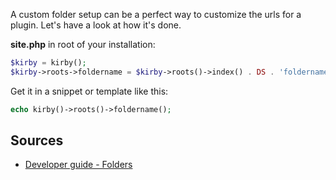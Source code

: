 A custom folder setup can be a perfect way to customize the urls for a plugin. Let's have a look at how it's done.

**site.php** in root of your installation:

```php
$kirby = kirby();
$kirby->roots->foldername = $kirby->roots()->index() . DS . 'foldername';
```

Get it in a snippet or template like this:

```php
echo kirby()->roots()->foldername();
```

## Sources

- [Developer guide - Folders](https://getkirby.com/docs/developer-guide/configuration/folders)